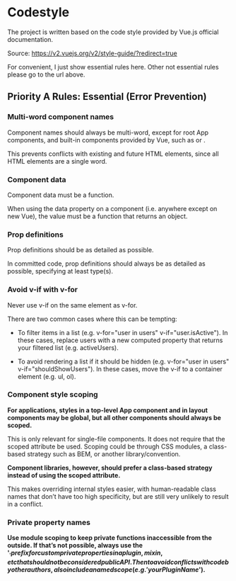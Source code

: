 # Codestyle

The project is written based on the code style provided by Vue.js official documentation.  

Source: https://v2.vuejs.org/v2/style-guide/?redirect=true

For convenient, I just show essential rules here. Other not essential rules please go to the url above.

## Priority A Rules: Essential (Error Prevention)
### Multi-word component names

Component names should always be multi-word, except for root App components, and built-in components provided by Vue, such as <transition> or <component>.  

This prevents conflicts with existing and future HTML elements, since all HTML elements are a single word.

### Component data

Component data must be a function.  

When using the data property on a component (i.e. anywhere except on new Vue), the value must be a function that returns an object.

### Prop definitions

Prop definitions should be as detailed as possible.  

In committed code, prop definitions should always be as detailed as possible, specifying at least type(s).

### Avoid v-if with v-for

Never use v-if on the same element as v-for.  

There are two common cases where this can be tempting:

- To filter items in a list (e.g. v-for="user in users" v-if="user.isActive"). In these cases, replace users with a new computed property that returns your filtered list (e.g. activeUsers).

- To avoid rendering a list if it should be hidden (e.g. v-for="user in users" v-if="shouldShowUsers"). In these cases, move the v-if to a container element (e.g. ul, ol).

### Component style scoping

**For applications, styles in a top-level App component and in layout components may be global, but all other components should always be scoped.**

This is only relevant for single-file components. It does not require that the scoped attribute be used. Scoping could be through CSS modules, a class-based strategy such as BEM, or another library/convention.  

**Component libraries, however, should prefer a class-based strategy instead of using the scoped attribute.**

This makes overriding internal styles easier, with human-readable class names that don’t have too high specificity, but are still very unlikely to result in a conflict.

### Private property names

**Use module scoping to keep private functions inaccessible from the outside. If that’s not possible, always use the '$_' prefix for custom private properties in a plugin, mixin, etc that should not be considered public API. Then to avoid conflicts with code by other authors, also include a named scope (e.g. '$_yourPluginName_').**
